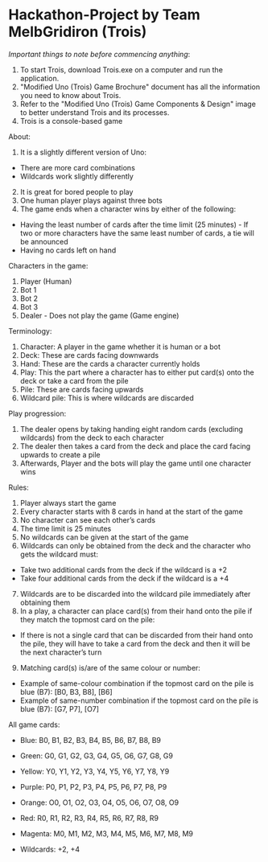# Hackathon-Project by Team MelbGridiron (Trois)

*Important things to note before commencing anything*:
1. To start Trois, download Trois.exe on a computer and run the application.
2. "Modified Uno (Trois) Game Brochure" document has all the information you need to know about Trois.
3. Refer to the "Modified Uno (Trois) Game Components & Design" image to better understand Trois and its processes.
4. Trois is a console-based game

About:
1. It is a slightly different version of Uno:
- There are more card combinations
- Wildcards work slightly differently
2. It is great for bored people to play
3. One human player plays against three bots
4. The game ends when a character wins by either of the following:
- Having the least number of cards after the time limit (25 minutes) - If two or more characters have the same least number of cards, a tie will be announced
- Having no cards left on hand

Characters in the game:
1. Player (Human)
2. Bot 1
3. Bot 2
4. Bot 3
5. Dealer - Does not play the game (Game engine)


Terminology:
1. Character: A player in the game whether it is human or a bot
2. Deck: These are cards facing downwards
3. Hand: These are the cards a character currently holds
4. Play: This the part where a character has to either put card(s) onto the deck or take a card from the pile
5. Pile: These are cards facing upwards
6. Wildcard pile: This is where wildcards are discarded

Play progression:
1. The dealer opens by taking handing eight random cards (excluding wildcards) from the deck to each character
2. The dealer then takes a card from the deck and place the card facing upwards to create a pile
3. Afterwards, Player and the bots will play the game until one character wins

Rules:
1. Player always start the game
2. Every character starts with 8 cards in hand at the start of the game
3. No character can see each other’s cards
4. The time limit is 25 minutes
5. No wildcards can be given at the start of the game
6. Wildcards can only be obtained from the deck and the character who gets the wildcard must:
- Take two additional cards from the deck if the wildcard is a +2
- Take four additional cards from the deck if the wildcard is a +4
7. Wildcards are to be discarded into the wildcard pile immediately after obtaining them
8. In a play, a character can place card(s) from their hand onto the pile if they match the topmost card on the pile:
- If there is not a single card that can be discarded from their hand onto the pile, they will have to take a card from the deck and then it will be the next character’s turn
9. Matching card(s) is/are of the same colour or number:
- Example of same-colour combination if the topmost card on the pile is blue (B7): [B0, B3, B8], [B6]
- Example of same-number combination if the topmost card on the pile is blue (B7): [G7, P7], [O7]

All game cards:
- Blue: B0, B1, B2, B3, B4, B5, B6, B7, B8, B9

- Green: G0, G1, G2, G3, G4, G5, G6, G7, G8, G9

- Yellow: Y0, Y1, Y2, Y3, Y4, Y5, Y6, Y7, Y8, Y9

- Purple: P0, P1, P2, P3, P4, P5, P6, P7, P8, P9

- Orange: O0, O1, O2, O3, O4, O5, O6, O7, O8, O9

- Red: R0, R1, R2, R3, R4, R5, R6, R7, R8, R9

- Magenta: M0, M1, M2, M3, M4, M5, M6, M7, M8, M9

- Wildcards: +2, +4
